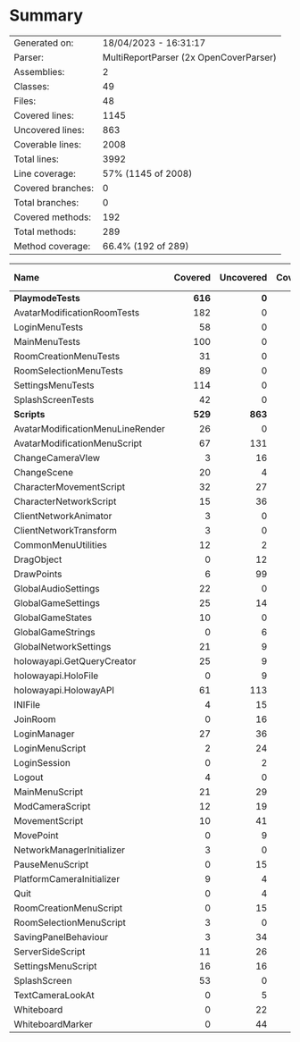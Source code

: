 ﻿# Summary
|||
|:---|:---|
| Generated on: | 18/04/2023 - 16:31:17 |
| Parser: | MultiReportParser (2x OpenCoverParser) |
| Assemblies: | 2 |
| Classes: | 49 |
| Files: | 48 |
| Covered lines: | 1145 |
| Uncovered lines: | 863 |
| Coverable lines: | 2008 |
| Total lines: | 3992 |
| Line coverage: | 57% (1145 of 2008) |
| Covered branches: | 0 |
| Total branches: | 0 |
| Covered methods: | 192 |
| Total methods: | 289 |
| Method coverage: | 66.4% (192 of 289) |

|**Name**|**Covered**|**Uncovered**|**Coverable**|**Total**|**Line coverage**|**Covered**|**Total**|**Branch coverage**|**Covered**|**Total**|**Method coverage**|
|:---|---:|---:|---:|---:|---:|---:|---:|---:|---:|---:|---:|
|**PlaymodeTests**|**616**|**0**|**616**|**1221**|**100%**|**0**|**0**|****|**106**|**106**|**100%**|
|AvatarModificationRoomTests|182|0|182|348|100%|0|0||27|27|100%|
|LoginMenuTests|58|0|58|105|100%|0|0||12|12|100%|
|MainMenuTests|100|0|100|275|100%|0|0||18|18|100%|
|RoomCreationMenuTests|31|0|31|60|100%|0|0||6|6|100%|
|RoomSelectionMenuTests|89|0|89|153|100%|0|0||16|16|100%|
|SettingsMenuTests|114|0|114|198|100%|0|0||18|18|100%|
|SplashScreenTests|42|0|42|82|100%|0|0||9|9|100%|
|**Scripts**|**529**|**863**|**1392**|**3178**|**38%**|**0**|**0**|****|**86**|**183**|**46.9%**|
|AvatarModificationMenuLineRender|26|0|26|44|100%|0|0||3|3|100%|
|AvatarModificationMenuScript|67|131|198|316|33.8%|0|0||9|25|36%|
|ChangeCameraVIew|3|16|19|38|15.7%|0|0||1|2|50%|
|ChangeScene|20|4|24|64|83.3%|0|0||2|2|100%|
|CharacterMovementScript|32|27|59|104|54.2%|0|0||3|3|100%|
|CharacterNetworkScript|15|36|51|111|29.4%|0|0||4|7|57.1%|
|ClientNetworkAnimator|3|0|3|14|100%|0|0||1|1|100%|
|ClientNetworkTransform|3|0|3|14|100%|0|0||1|1|100%|
|CommonMenuUtilities|12|2|14|23|85.7%|0|0||2|2|100%|
|DragObject|0|12|12|27|0%|0|0||0|3|0%|
|DrawPoints|6|99|105|164|5.7%|0|0||1|6|16.6%|
|GlobalAudioSettings|22|0|22|36|100%|0|0||7|7|100%|
|GlobalGameSettings|25|14|39|61|64.1%|0|0||4|6|66.6%|
|GlobalGameStates|10|0|10|27|100%|0|0||3|3|100%|
|GlobalGameStrings|0|6|6|12|0%|0|0||0|2|0%|
|GlobalNetworkSettings|21|9|30|68|70%|0|0||6|7|85.7%|
|holowayapi.GetQueryCreator|25|9|34|86|73.5%|0|0||3|3|100%|
|holowayapi.HoloFile|0|9|9|407|0%|0|0||0|8|0%|
|holowayapi.HolowayAPI|61|113|174|407|35%|0|0||5|8|62.5%|
|INIFile|4|15|19|39|21%|0|0||2|5|40%|
|JoinRoom|0|16|16|36|0%|0|0||0|1|0%|
|LoginManager|27|36|63|167|42.8%|0|0||4|6|66.6%|
|LoginMenuScript|2|24|26|50|7.6%|0|0||1|4|25%|
|LoginSession|0|2|2|12|0%|0|0||0|1|0%|
|Logout|4|0|4|13|100%|0|0||1|1|100%|
|MainMenuScript|21|29|50|87|42%|0|0||4|11|36.3%|
|ModCameraScript|12|19|31|51|38.7%|0|0||3|3|100%|
|MovementScript|10|41|51|111|19.6%|0|0||2|7|28.5%|
|MovePoint|0|9|9|27|0%|0|0||0|3|0%|
|NetworkManagerInitializer|3|0|3|14|100%|0|0||1|1|100%|
|PauseMenuScript|0|15|15|31|0%|0|0||0|1|0%|
|PlatformCameraInitializer|9|4|13|26|69.2%|0|0||1|1|100%|
|Quit|0|4|4|13|0%|0|0||0|1|0%|
|RoomCreationMenuScript|0|15|15|34|0%|0|0||0|4|0%|
|RoomSelectionMenuScript|3|0|3|11|100%|0|0||1|1|100%|
|SavingPanelBehaviour|3|34|37|59|8.1%|0|0||1|7|14.2%|
|ServerSideScript|11|26|37|63|29.7%|0|0||3|5|60%|
|SettingsMenuScript|16|16|32|57|50%|0|0||2|7|28.5%|
|SplashScreen|53|0|53|112|100%|0|0||5|5|100%|
|TextCameraLookAt|0|5|5|16|0%|0|0||0|1|0%|
|Whiteboard|0|22|22|39|0%|0|0||0|4|0%|
|WhiteboardMarker|0|44|44|87|0%|0|0||0|4|0%|
